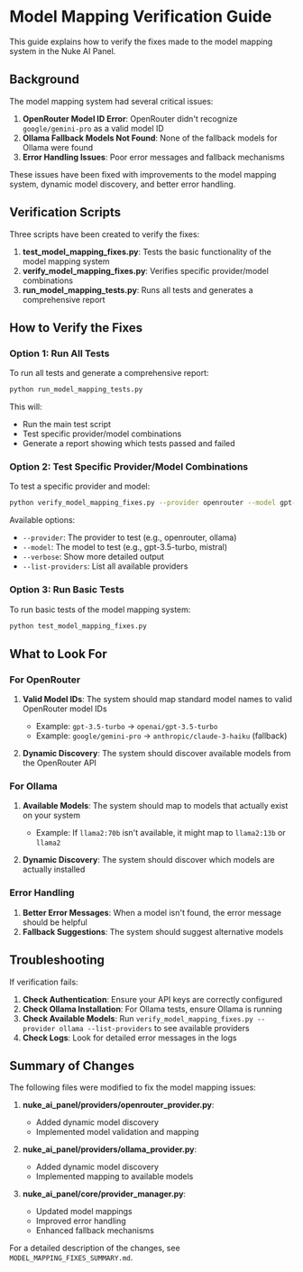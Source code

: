 # Model Mapping Verification Guide

This guide explains how to verify the fixes made to the model mapping system in the Nuke AI Panel.

## Background

The model mapping system had several critical issues:

1. **OpenRouter Model ID Error**: OpenRouter didn't recognize `google/gemini-pro` as a valid model ID
2. **Ollama Fallback Models Not Found**: None of the fallback models for Ollama were found
3. **Error Handling Issues**: Poor error messages and fallback mechanisms

These issues have been fixed with improvements to the model mapping system, dynamic model discovery, and better error handling.

## Verification Scripts

Three scripts have been created to verify the fixes:

1. **test_model_mapping_fixes.py**: Tests the basic functionality of the model mapping system
2. **verify_model_mapping_fixes.py**: Verifies specific provider/model combinations
3. **run_model_mapping_tests.py**: Runs all tests and generates a comprehensive report

## How to Verify the Fixes

### Option 1: Run All Tests

To run all tests and generate a comprehensive report:

```bash
python run_model_mapping_tests.py
```

This will:
- Run the main test script
- Test specific provider/model combinations
- Generate a report showing which tests passed and failed

### Option 2: Test Specific Provider/Model Combinations

To test a specific provider and model:

```bash
python verify_model_mapping_fixes.py --provider openrouter --model gpt-3.5-turbo
```

Available options:
- `--provider`: The provider to test (e.g., openrouter, ollama)
- `--model`: The model to test (e.g., gpt-3.5-turbo, mistral)
- `--verbose`: Show more detailed output
- `--list-providers`: List all available providers

### Option 3: Run Basic Tests

To run basic tests of the model mapping system:

```bash
python test_model_mapping_fixes.py
```

## What to Look For

### For OpenRouter

1. **Valid Model IDs**: The system should map standard model names to valid OpenRouter model IDs
   - Example: `gpt-3.5-turbo` → `openai/gpt-3.5-turbo`
   - Example: `google/gemini-pro` → `anthropic/claude-3-haiku` (fallback)

2. **Dynamic Discovery**: The system should discover available models from the OpenRouter API

### For Ollama

1. **Available Models**: The system should map to models that actually exist on your system
   - Example: If `llama2:70b` isn't available, it might map to `llama2:13b` or `llama2`

2. **Dynamic Discovery**: The system should discover which models are actually installed

### Error Handling

1. **Better Error Messages**: When a model isn't found, the error message should be helpful
2. **Fallback Suggestions**: The system should suggest alternative models

## Troubleshooting

If verification fails:

1. **Check Authentication**: Ensure your API keys are correctly configured
2. **Check Ollama Installation**: For Ollama tests, ensure Ollama is running
3. **Check Available Models**: Run `verify_model_mapping_fixes.py --provider ollama --list-providers` to see available providers
4. **Check Logs**: Look for detailed error messages in the logs

## Summary of Changes

The following files were modified to fix the model mapping issues:

1. **nuke_ai_panel/providers/openrouter_provider.py**:
   - Added dynamic model discovery
   - Implemented model validation and mapping

2. **nuke_ai_panel/providers/ollama_provider.py**:
   - Added dynamic model discovery
   - Implemented mapping to available models

3. **nuke_ai_panel/core/provider_manager.py**:
   - Updated model mappings
   - Improved error handling
   - Enhanced fallback mechanisms

For a detailed description of the changes, see `MODEL_MAPPING_FIXES_SUMMARY.md`.